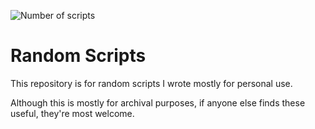 ![Number of scripts](https://img.shields.io/badge/number_of_scripts-48-blue)
# Random Scripts
This repository is for random scripts I wrote mostly for personal use.

Although this is mostly for archival purposes, if anyone else finds these useful, they're most welcome.
